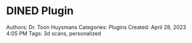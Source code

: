 # DINED Plugin

Authors: Dr. Toon Huysmans
Categories: Plugins
Created: April 28, 2023 4:05 PM
Tags: 3d scans, personalized